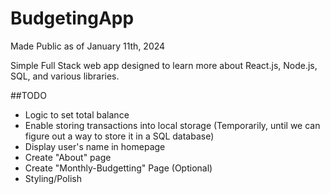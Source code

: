 # BudgetingApp

Made Public as of January 11th, 2024

Simple Full Stack web app designed to learn more about React.js, Node.js, SQL, and various libraries. 

##TODO
- Logic to set total balance
- Enable storing transactions into local storage (Temporarily, until we can figure out a way to store it in a SQL database)
- Display user's name in homepage
- Create "About" page
- Create "Monthly-Budgetting" Page (Optional)
- Styling/Polish